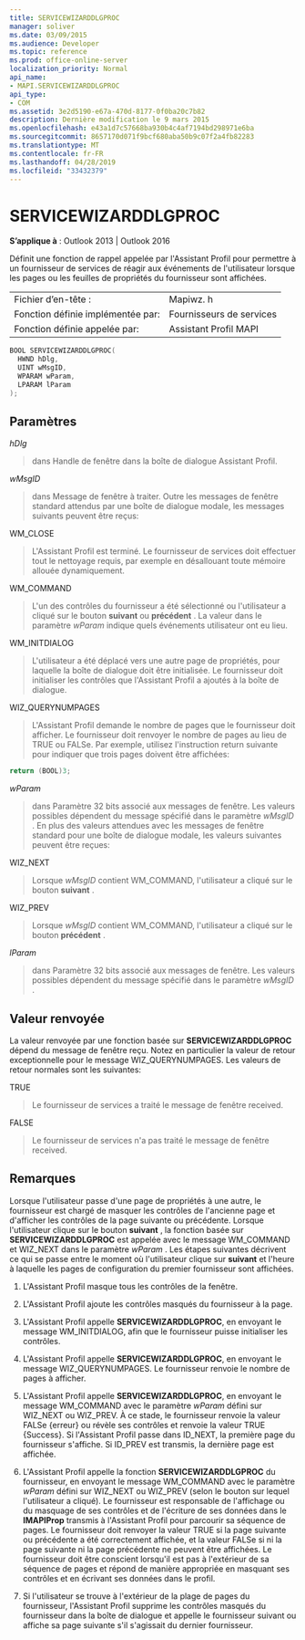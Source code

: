 ```yaml
---
title: SERVICEWIZARDDLGPROC
manager: soliver
ms.date: 03/09/2015
ms.audience: Developer
ms.topic: reference
ms.prod: office-online-server
localization_priority: Normal
api_name:
- MAPI.SERVICEWIZARDDLGPROC
api_type:
- COM
ms.assetid: 3e2d5190-e67a-470d-8177-0f0ba20c7b82
description: Dernière modification le 9 mars 2015
ms.openlocfilehash: e43a1d7c57668ba930b4c4af7194bd298971e6ba
ms.sourcegitcommit: 8657170d071f9bcf680aba50b9c07f2a4fb82283
ms.translationtype: MT
ms.contentlocale: fr-FR
ms.lasthandoff: 04/28/2019
ms.locfileid: "33432379"
---
```

# <a name="servicewizarddlgproc"></a>SERVICEWIZARDDLGPROC
 
**S’applique à** : Outlook 2013 | Outlook 2016 
  
Définit une fonction de rappel appelée par l'Assistant Profil pour permettre à un fournisseur de services de réagir aux événements de l'utilisateur lorsque les pages ou les feuilles de propriétés du fournisseur sont affichées. 
  
|||
|:-----|:-----|
|Fichier d’en-tête :  <br/> |Mapiwz. h  <br/> |
|Fonction définie implémentée par:  <br/> |Fournisseurs de services  <br/> |
|Fonction définie appelée par:  <br/> |Assistant Profil MAPI  <br/> |
   
```cpp
BOOL SERVICEWIZARDDLGPROC(
  HWND hDlg,
  UINT wMsgID,
  WPARAM wParam,
  LPARAM lParam
);
```

## <a name="parameters"></a>Paramètres

_hDlg_
  
> dans Handle de fenêtre dans la boîte de dialogue Assistant Profil. 
    
_wMsgID_
  
> dans Message de fenêtre à traiter. Outre les messages de fenêtre standard attendus par une boîte de dialogue modale, les messages suivants peuvent être reçus:
    
WM_CLOSE 
  
> L'Assistant Profil est terminé. Le fournisseur de services doit effectuer tout le nettoyage requis, par exemple en désallouant toute mémoire allouée dynamiquement. 
    
WM_COMMAND 
  
> L'un des contrôles du fournisseur a été sélectionné ou l'utilisateur a cliqué sur le bouton **suivant** ou **précédent** . La valeur dans le paramètre _wParam_ indique quels événements utilisateur ont eu lieu. 
    
WM_INITDIALOG 
  
> L'utilisateur a été déplacé vers une autre page de propriétés, pour laquelle la boîte de dialogue doit être initialisée. Le fournisseur doit initialiser les contrôles que l'Assistant Profil a ajoutés à la boîte de dialogue. 
    
WIZ_QUERYNUMPAGES 
  
> L'Assistant Profil demande le nombre de pages que le fournisseur doit afficher. Le fournisseur doit renvoyer le nombre de pages au lieu de TRUE ou FALSe. Par exemple, utilisez l'instruction return suivante pour indiquer que trois pages doivent être affichées:
    
   ```cpp
return (BOOL)3;

   ```

_wParam_
  
> dans Paramètre 32 bits associé aux messages de fenêtre. Les valeurs possibles dépendent du message spécifié dans le paramètre _wMsgID_ . En plus des valeurs attendues avec les messages de fenêtre standard pour une boîte de dialogue modale, les valeurs suivantes peuvent être reçues: 
    
WIZ_NEXT 
  
> Lorsque _wMsgID_ contient WM_COMMAND, l'utilisateur a cliqué sur le bouton **suivant** . 
    
WIZ_PREV 
  
> Lorsque _wMsgID_ contient WM_COMMAND, l'utilisateur a cliqué sur le bouton **précédent** . 
    
_lParam_
  
> dans Paramètre 32 bits associé aux messages de fenêtre. Les valeurs possibles dépendent du message spécifié dans le paramètre _wMsgID_ . 
    
## <a name="return-value"></a>Valeur renvoyée

La valeur renvoyée par une fonction basée sur **SERVICEWIZARDDLGPROC** dépend du message de fenêtre reçu. Notez en particulier la valeur de retour exceptionnelle pour le message WIZ_QUERYNUMPAGES. Les valeurs de retour normales sont les suivantes: 
  
TRUE 
  
> Le fournisseur de services a traité le message de fenêtre received. 
    
FALSE 
  
> Le fournisseur de services n'a pas traité le message de fenêtre received.
    
## <a name="remarks"></a>Remarques

Lorsque l'utilisateur passe d'une page de propriétés à une autre, le fournisseur est chargé de masquer les contrôles de l'ancienne page et d'afficher les contrôles de la page suivante ou précédente. Lorsque l'utilisateur clique sur le bouton **suivant** , la fonction basée sur **SERVICEWIZARDDLGPROC** est appelée avec le message WM_COMMAND et WIZ_NEXT dans le paramètre _wParam_ . Les étapes suivantes décrivent ce qui se passe entre le moment où l'utilisateur clique sur **suivant** et l'heure à laquelle les pages de configuration du premier fournisseur sont affichées. 
  
1. L'Assistant Profil masque tous les contrôles de la fenêtre. 
    
2. L'Assistant Profil ajoute les contrôles masqués du fournisseur à la page. 
    
3. L'Assistant Profil appelle **SERVICEWIZARDDLGPROC**, en envoyant le message WM_INITDIALOG, afin que le fournisseur puisse initialiser les contrôles. 
    
4. L'Assistant Profil appelle **SERVICEWIZARDDLGPROC**, en envoyant le message WIZ_QUERYNUMPAGES. Le fournisseur renvoie le nombre de pages à afficher. 
    
5. L'Assistant Profil appelle **SERVICEWIZARDDLGPROC**, en envoyant le message WM_COMMAND avec le paramètre _wParam_ défini sur WIZ_NEXT ou WIZ_PREV. À ce stade, le fournisseur renvoie la valeur FALSe {erreur} ou révèle ses contrôles et renvoie la valeur TRUE {Success}. Si l'Assistant Profil passe dans ID_NEXT, la première page du fournisseur s'affiche. Si ID_PREV est transmis, la dernière page est affichée. 
    
6. L'Assistant Profil appelle la fonction **SERVICEWIZARDDLGPROC** du fournisseur, en envoyant le message WM_COMMAND avec le paramètre _wParam_ défini sur WIZ_NEXT ou WIZ_PREV (selon le bouton sur lequel l'utilisateur a cliqué). Le fournisseur est responsable de l'affichage ou du masquage de ses contrôles et de l'écriture de ses données dans le **IMAPIProp** transmis à l'Assistant Profil pour parcourir sa séquence de pages. Le fournisseur doit renvoyer la valeur TRUE si la page suivante ou précédente a été correctement affichée, et la valeur FALSe si ni la page suivante ni la page précédente ne peuvent être affichées. Le fournisseur doit être conscient lorsqu'il est pas à l'extérieur de sa séquence de pages et répond de manière appropriée en masquant ses contrôles et en écrivant ses données dans le profil. 
    
7. Si l'utilisateur se trouve à l'extérieur de la plage de pages du fournisseur, l'Assistant Profil supprime les contrôles masqués du fournisseur dans la boîte de dialogue et appelle le fournisseur suivant ou affiche sa page suivante s'il s'agissait du dernier fournisseur. 
    

